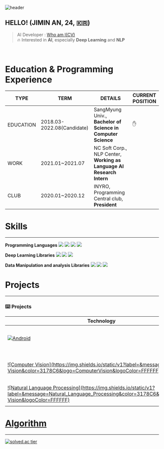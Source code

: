 ![header](https://capsule-render.vercel.app/api?type=slice&color=gradient&text=%20JiminAn%20%20&height=200&fontSize=100)
## HELLO! (JIMIN AN, 24, 🇰🇷)
> AI Developer : [Who am I(CV)](https://codingsmu.tistory.com/m/80)<br>
> 🔥 Interested in **AI**, especially **Deep Learning** and **NLP**<br>
<br>

# Education & Programming Experience
|  TYPE    | TERM     |  DETAILS   |  CURRENT POSITION |
| ---- | ---- | ---- | ---- |
| EDUCATION    |  2018.03-2022.08(Candidate)    |  SangMyung Univ., **Bachelor of Science in Computer Science**    | ✋ |
| WORK     |   2021.01~2021.07   |  NC Soft Corp., NLP Center, **Working as Language AI Research Intern** | |
| CLUB    |    2020.01~2020.12  | INYRO, Programming Central club, **President**     | |



# Skills
----------------------------
**Programming Languages**
<img src="https://img.shields.io/badge/python-fluent-blue"/></a>
<img src="https://img.shields.io/badge/c++-fluent-blue"/></a>
<img src="https://img.shields.io/badge/c-fluent-blue"/></a>
<img src="https://img.shields.io/badge/java-advanced-orange"/><br>

**Deep Learning Libraries**
<img src="https://img.shields.io/badge/tensorflow-advanced-orange"/></a>
<img src="https://img.shields.io/badge/pytorch-advanced-orange"/></a>
<img src="https://img.shields.io/badge/keras-advanced-orange"/><br>

**Data Manipulation and analysis Libraries**
<img src="https://img.shields.io/badge/Pandas-advanced-orange"/></a>
<img src="https://img.shields.io/badge/Numpy-advanced-orange"/></a>
<img src="https://img.shields.io/badge/Matplotlib-advanced-orange"/><br>

# Projects
----------------------------
### ⌨️ Projects

<!-- START OF PROFILE STACK, DO NOT REMOVE -->

| **Technology**                                             | REPOSITORY                                         |
| ------------------------------------------------------------ | ------------------------------------------------------------ |
| [![Android](https://img.shields.io/static/v1?label=&message=Android&color=E0234E&logo=android&logoColor=FFFFFF)](https://developer.android.com/) | [![DDUBUCK SEOUL](https://img.shields.io/static/v1?label=&message=DDUBUCK_SEOUL&color=000605&logo=github&logoColor=FFFFFF&labelColor=000605)](https://github.com/jiminAn/DDUBUCK_SEOUL) [![Instagram Clone App](https://img.shields.io/static/v1?label=&message=Instagram_Clone_App&color=000605&logo=github&logoColor=FFFFFF&labelColor=000605)](https://github.com/jiminAn/instargram_copy_project) |
| [![Computer Vision](https://img.shields.io/static/v1?label=&message=Computer Vision&color=3178C6&logo=ComputerVision&logoColor=FFFFFF)](https://www.python.org/) | [![Hand Writing Correction Website](https://img.shields.io/static/v1?label=&message=Hand_Writing_Correction_Website&color=000605&logo=github&logoColor=FFFFFF&labelColor=000605)](https://github.com/jiminAn/hand_writing_correction_website)  [![GAN Style Transfer](https://img.shields.io/static/v1?label=&message=GAN_Style_Transfer&color=000605&logo=github&logoColor=FFFFFF&labelColor=000605)](https://github.com/jiminAn/GAN-style-transfer)|
| [![Natural Language Processing](https://img.shields.io/static/v1?label=&message=Natural_Language_Processing&color=3178C6&logo=Computer Vision&logoColor=FFFFFF)](https://www.python.org/) | [![K-pop Recommendation Program](https://img.shields.io/static/v1?label=&message=Kpop_Recommendation_Program&color=000605&logo=github&logoColor=FFFFFF&labelColor=000605)](https://github.com/jiminAn/Kpop_NLP_Project)|
| <!-- END OF PROFILE STACK, DO NOT REMOVE -->                 |                                                              |


<a href="https://github.com/201411108"/>

# Algorithm
---------------------------
[![solved.ac tier](http://mazassumnida.wtf/api/v2/generate_badge?boj=als398)](https://solved.ac/als398)









 

